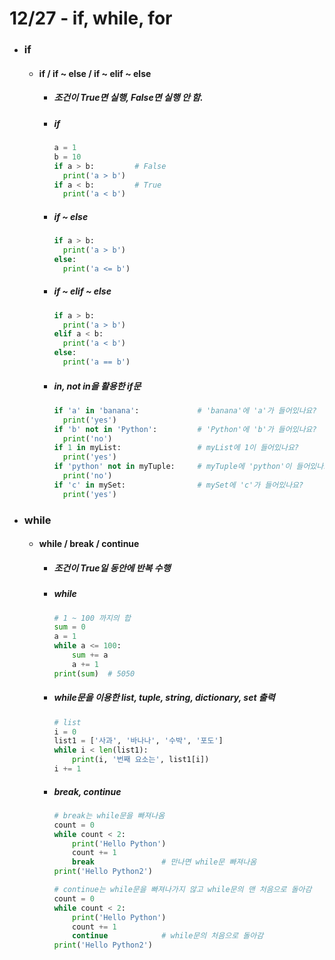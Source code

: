# 12/27 - if, while, for
- ### if
  - #### if / if ~ else / if ~ elif ~ else
    + ##### 조건이 True면 실행, False면 실행 안 함.
    + ##### if
      ```python
      a = 1
      b = 10
      if a > b:         # False
        print('a > b')
      if a < b:         # True
        print('a < b')
        ``` 
    + ##### if ~ else
      ```python
      if a > b:
        print('a > b')
      else:
        print('a <= b')
        ```
    + ##### if ~ elif ~ else
      ```python
      if a > b:
        print('a > b')
      elif a < b:
        print('a < b')
      else:
        print('a == b')
      ```
    + ##### in, not in을 활용한 if문
      ```python
      if 'a' in 'banana':             # 'banana'에 'a'가 들어있나요?
        print('yes')
      if 'b' not in 'Python':         # 'Python'에 'b'가 들어있나요?
        print('no')
      if 1 in myList:                 # myList에 1이 들어있나요?
        print('yes')
      if 'python' not in myTuple:     # myTuple에 'python'이 들어있나요?
        print('no')
      if 'c' in mySet:                # mySet에 'c'가 들어있나요?
        print('yes')
        ```
- ### while
  - #### while / break / continue
    + ##### 조건이 True일 동안에 반복 수행
    + ##### while
      ```python
      # 1 ~ 100 까지의 합
      sum = 0
      a = 1
      while a <= 100:
          sum += a
          a += 1
      print(sum)  # 5050
      ```
    + ##### while문을 이용한 list, tuple, string, dictionary, set 출력 
      ```python
      # list
      i = 0
      list1 = ['사과', '바나나', '수박', '포도']
      while i < len(list1):
          print(i, '번째 요소는', list1[i])
      i += 1
        ```
    + ##### break, continue
      ```python
      # break는 while문을 빠져나옴
      count = 0
      while count < 2:
          print('Hello Python')
          count += 1
          break               # 만나면 while문 빠져나옴
      print('Hello Python2')
      
      # continue는 while문을 빠져나가지 않고 while문의 맨 처음으로 돌아감
      count = 0
      while count < 2:
          print('Hello Python')
          count += 1
          continue            # while문의 처음으로 돌아감
      print('Hello Python2')
        ``` 